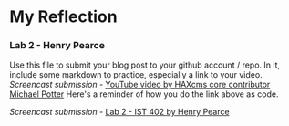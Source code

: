 # My Reflection
### Lab 2 - Henry Pearce


Use this file to submit your blog post to your github account / repo. In it, include some markdown to practice, especially a link to your video.
*Screencast submission* - [YouTube video by HAXcms core contributor Michael Potter](https://www.youtube.com/watch?v=5aPae031TxM&list=PLJQupiji7J5cGYiOflGYFwXSEoHMoowkP&index=17&t=0s)
Here's a reminder of how you do the link above as code.


*Screencast submission* - [Lab 2 - IST 402 by Henry Pearce](https://youtu.be/KdyQiekcm0c)
